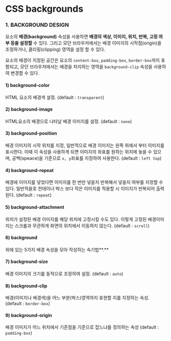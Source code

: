 # CSS backgrounds

### 1. BACKGROUND DESIGN

요소의 **배경\(background\)** 속성을 사용하면 **배경의 색상, 이미지, 위치, 반복, 고정 여부 등을 설정할** 수 있다. 그리고 모던 브라우저에서는 배경 이미지의 시작점\(origin\)을 조정하거나, 클리핑\(clipping\) 영역을 설정 할 수 있다.

요소의 배경이 지정된 공간은 요소의 `content-box`, `padding-box`, `border-box`까지 포함되고, 모던 브라우저에서는 배경을 차지하는 영역을 `background-clip` 속성을 사용하여 변경할 수 있다.

#### 1\) background-color

HTML 요소의 배경색 설정. \(default : `transparent`\)

#### 2\) background-image

HTML요소의 배경으로 나타날 배경 이미지를 설정.  \(default : `none`\)

#### 3\) background-position

배경 이미지의 시작 위치를 지정, 일반적으로 배경 이미지는 왼쪽 위에서 부터 이미지를 표시한다. 이때 이 속성을 사용하게 되면 이미지의 좌표를 원하는 위치에 놓을 수 있으며, 공백\(speace\)을 기준으로 `x, y`좌표를 지정하여 사용한다.  \(default : `left top`\)

#### 4\) background-repeat

배경에 이미지를 넣었다면 이미지를 한 번만 넣을지 반복해서 넣을지 여부를 지정할 수 있다. 일반적을호 컨테이너 박스 보다 작은 이미지를 적용할 시 이미지가 반복되어 출력된다.  \(default : `repeat`\)

#### 5\) background-attachment

위치가 설정된 배경 이미지를 해당 위치에 고정시킬 수도 있다. 이렇게 고정된 배경이미지는 스크롤과 무관하게 화면의 위치에서 이동하지 않는다. \(default : `scroll`\)

#### 6\) background

위에 있는 5가지 배경 속성을 모아 작성하는 속기법**.**

#### 7\) background-size

배경 이미지의 크기를 동적으로 조정하여 설정. \(default : `auto`\)

#### 8\) background-clip

 배경\(이미지나 배경색\)을 어느 부분\(박스\)영역까지 표현할 지를 지정하는 속성. \(default : `border-box`\)

#### 9\) background-origin

 배경 이미지가 어느 위치에서 기준점을 기준으로 잡느냐를 정의하는 속성 \(default : `padding-box`\)







